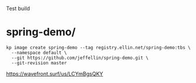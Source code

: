 Test build
# spring-demo/

```
kp image create spring-demo --tag registry.ellin.net/spring-demo:tbs \
  --namespace default \
  --git https://github.com/jeffellin/spring-demo.git \
  --git-revision master
  ```


https://wavefront.surf/us/LCYmBgsQKY    
